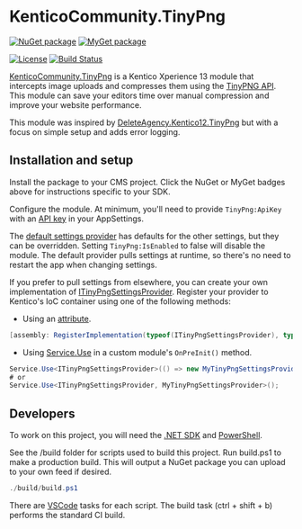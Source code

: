 # KenticoCommunity.TinyPng

[![NuGet package](https://img.shields.io/nuget/v/KenticoCommunity.TinyPng.svg)](https://www.nuget.org/packages/KenticoCommunity.TinyPng/)
[![MyGet package](https://img.shields.io/myget/voidcoredev/vpre/KenticoCommunity.TinyPng.svg?label=myget)](https://www.myget.org/feed/voidcoredev/package/nuget/KenticoCommunity.TinyPng)

[![License](https://img.shields.io/github/license/void-type/KenticoCommunity.TinyPng.svg)](https://github.com/void-type/KenticoCommunity.TinyPng/blob/main/LICENSE.txt)
[![Build Status](https://img.shields.io/azure-devops/build/void-type/VoidCore/23.svg)](https://dev.azure.com/void-type/VoidCore/_build/latest?definitionId=23&branchName=main)
<!-- [![Test Coverage](https://img.shields.io/azure-devops/coverage/void-type/VoidCore/23.svg)](https://dev.azure.com/void-type/VoidCore/_build/latest?definitionId=23&branchName=main) -->

[KenticoCommunity.TinyPng](https://github.com/void-type/KenticoCommunity.TinyPng) is a Kentico Xperience 13 module that intercepts image uploads and compresses them using the [TinyPNG API](https://tinypng.com). This module can save your editors time over manual compression and improve your website performance.

This module was inspired by [DeleteAgency.Kentico12.TinyPng](https://github.com/diger74/DeleteAgency.Kentico12.TinyPng) but with a focus on simple setup and adds error logging.

## Installation and setup

Install the package to your CMS project. Click the NuGet or MyGet badges above for instructions specific to your SDK.

Configure the module. At minimum, you'll need to provide `TinyPng:ApiKey` with an [API key](https://tinypng.com/developers) in your AppSettings.

The [default settings provider](src/KenticoCommunity.TinyPng/TinyPngSettingsFromAppSettingsProvider.cs) has defaults for the other settings, but they can be overridden. Setting `TinyPng:IsEnabled` to false will disable the module. The default provider pulls settings at runtime, so there's no need to restart the app when changing settings.

If you prefer to pull settings from elsewhere, you can create your own implementation of [ITinyPngSettingsProvider](src/KenticoCommunity.TinyPng/ITinyPngSettingsProvider.cs). Register your provider to Kentico's IoC container using one of the following methods:

* Using an [attribute](https://devnet.kentico.com/docs/13_0/api/html/T_CMS_RegisterImplementationAttribute.htm).

```csharp
[assembly: RegisterImplementation(typeof(ITinyPngSettingsProvider), typeof(MyTinyPngSettingsProvider))]
```

* Using [Service.Use](https://devnet.kentico.com/docs/13_0/api/html/Overload_CMS_Core_Service_Use.htm) in a custom module's `OnPreInit()` method.

```csharp
Service.Use<ITinyPngSettingsProvider>(() => new MyTinyPngSettingsProvider());
# or
Service.Use<ITinyPngSettingsProvider, MyTinyPngSettingsProvider>();
```

## Developers

To work on this project, you will need the [.NET SDK](https://dotnet.microsoft.com/download) and [PowerShell](https://github.com/PowerShell/PowerShell/releases/latest).

See the /build folder for scripts used to build this project. Run build.ps1 to make a production build. This will output a NuGet package you can upload to your own feed if desired.

```powershell
./build/build.ps1
```

There are [VSCode](https://code.visualstudio.com/) tasks for each script. The build task (ctrl + shift + b) performs the standard CI build.
